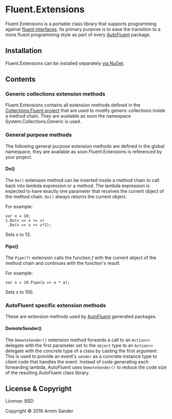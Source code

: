 # Fluent.Extensions

Fluent.Extensions is a portable class library that supports programming against [fluent interfaces](https://en.wikipedia.org/wiki/Fluent_interface). Its primary purpose is to ease the transition to a more fluent programming style as part of every [AutoFluent](https://github.com/pragmatrix/AutoFluent) package.

## Installation

Fluent.Extensions can be installed separately [via NuGet](https://www.nuget.org/packages/Collections.Fluent/).

## Contents

### Generic collections extension methods

Fluent.Extensions contains all extension methods defined in the [Collections.Fluent project](https://github.com/pragmatrix/Collections.Fluent) that are used to modify generic collections inside a method chain. They are available as soon the namespace System.Collections.Generic is used.

### General purpose methods

The following general purpose extension methods are defined in the global namespace, they are available as soon Fluent.Extensions is referenced by your project.

#### Do()

The `Do()` extension method can be inserted inside a method chain to call back into lambda expression or a method. The lambda expression is expected to have exactly one parameter that receives the current object of the method chain. `Do()` always returns the current object.

For example:

	var x = 10;
	1.Do(v => x += v)
	 .Do(v => x += v*2);

Sets x to 13.

#### Pipe()

The `Pipe(f)` extension calls the function *f* with the current object of the method chain and continues with the function's result.

For example:

	var x = 10.Pipe(a => a * a);

Sets x to 100.

### AutoFluent specific extension methods

These are extension methods used by [AutoFluent](https://github.com/pragmatrix/AutoFluent) generated packages.

#### DemoteSender()

The `DemoteSender()` extension method forwards a call to an `Action<>` delegate with the first parameter set to the `object` type to an `Action<>` delegate with the concrete type of a class by casting the first argument. This is used to provide an event's `sender` as a concrete instance type to client code that handles the event. Instead of code generating each forwarding lambda, AutoFluent uses `DemoteSender()` to reduce the code size of the resulting AutoFluent class library.

## License & Copyright

License: BSD

Copyright © 2016 Armin Sander
